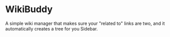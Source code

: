 WikiBuddy
=========

A simple wiki manager that makes sure your "related to" links are two, and it automatically creates a tree for you Sidebar.